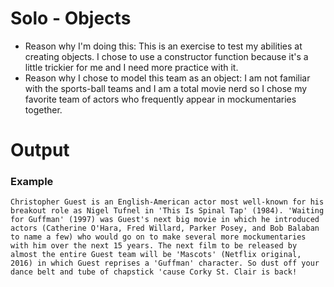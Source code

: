 # Solo - Objects

- Reason why I'm doing this: This is an exercise to test my abilities at creating objects. I chose to use a constructor function because it's a little trickier for me and I need more practice with it.
- Reason why I chose to model this team as an object: I am not familiar with the sports-ball teams and I am a total movie nerd so I chose my favorite team of actors who frequently appear in mockumentaries together.

# Output
### Example

```Christopher Guest is an English-American actor most well-known for his breakout role as Nigel Tufnel in 'This Is Spinal Tap' (1984). 'Waiting for Guffman' (1997) was Guest's next big movie in which he introduced actors (Catherine O'Hara, Fred Willard, Parker Posey, and Bob Balaban to name a few) who would go on to make several more mockumentaries with him over the next 15 years. The next film to be released by almost the entire Guest team will be 'Mascots' (Netflix original, 2016) in which Guest reprises a 'Guffman' character. So dust off your dance belt and tube of chapstick 'cause Corky St. Clair is back!```
